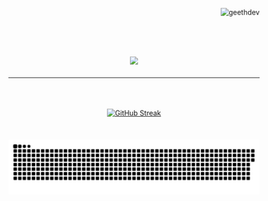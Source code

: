 <p align="right"> 
    <img src=https://github.com/kasungeesara&label=Profile%20views&color=0e75b6&style=flat" alt="geethdev" /> 
</p>

<br>
<h1 align="center">
    <img src="https://readme-typing-svg.herokuapp.com/?font=Righteous&size=35&center=true&vCenter=true&width=500&height=70&duration=4000&lines=Hi+There!+👋;+I'm kasun karunanayaka!;" />
</h1>

<hr/>
<br>
<br>
<p align="center">
    <a href=""><img src="https://streak-stats.demolab.com?user=geethdev&theme=highcontrast" alt="GitHub Streak" /></a>
</p>
<br>

![snake gif](https://github.com/geethdev/geethdev/blob/output/github-contribution-grid-snake-dark.svg)
